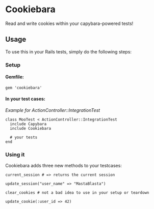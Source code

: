 # Cookiebara

Read and write cookies within your capybara-powered tests!

##  Usage

To use this in your Rails tests, simply do the following steps:

### Setup

#### Gemfile:

`gem 'cookiebara'`

#### In your test cases:

_Example for ActionController::IntegrationTest_

    class MooTest < ActionController::IntegrationTest
      include Capybara
      include Cookiebara

      # your tests
    end

### Using it

Cookiebara adds three new methods to your testcases:

`current_session # => returns the current session`

`update_session("user_name" => "MastaBlasta")`

`clear_cookies # not a bad idea to use in your setup or teardown`

`update_cookie(:user_id => 42)`
